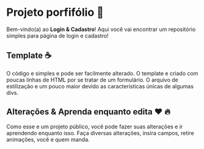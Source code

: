 # Projeto porfifólio 📜

Bem-vindo(a) ao **Login & Cadastro**! Aqui você vai encontrar um repositório simples para página de login e cadastro!

## Template ☕️

O código e simples e pode ser facilmente alterado. O template e criado com poucas linhas de HTML por se tratar de um formulário. O arquivo de estilização e um pouco maior devido as caracteristicas únicas de algumas divs.

## Alterações & Aprenda enquanto edita ❤️ 🔥

Como esse e um projeto público, você pode fazer suas alterações e ir aprendendo enquanto isso. Faça diversas alterações, insira campos, retire animações, você e quem manda.
